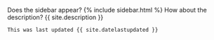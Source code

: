 Does the sidebar appear?
    {% include sidebar.html %}
    How about the description?
  {{ site.description }}
    
    This was last updated {{ site.datelastupdated }}
